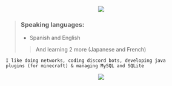 <p align="center">
  <img src="https://cdn.discordapp.com/attachments/927690026614157342/1031914896725647420/NotLew_x.png">
</p>

> ### Speaking languages: 
>    - Spanish and English
>
>> And learning 2 more (Japanese and French)
>	

<code>I like doing networks,
coding discord bots,
developing java plugins (for minecraft)
& managing MySQL and SQLite</code>



  
<p align="center">
  <img src="https://cdn.discordapp.com/attachments/927690026614157342/1031918827409244270/bar.png">
</p>